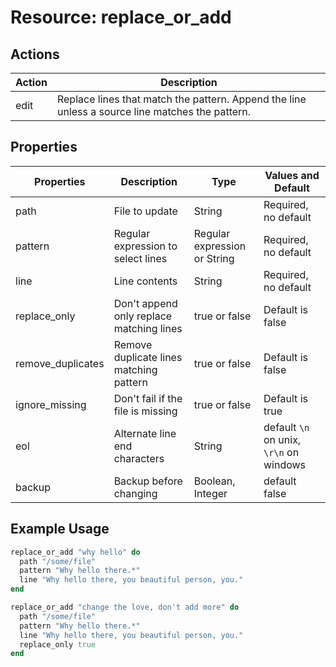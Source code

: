 # Resource: replace_or_add

## Actions

| Action | Description                                                                                     |
| ------ | ----------------------------------------------------------------------------------------------- |
| edit   | Replace lines that match the pattern. Append the line unless a source line matches the pattern. |

## Properties

| Properties        | Description                              | Type                         | Values and Default                      |
| --------------    | ---------------------------------------- | ---------------------------- | --------------------------------------- |
| path              | File to update                           | String                       | Required, no default                    |
| pattern           | Regular expression to select lines       | Regular expression or String | Required, no default                    |
| line              | Line contents                            | String                       | Required, no default                    |
| replace_only      | Don't append only replace matching lines | true or false                | Default is false                        |
| remove_duplicates | Remove duplicate lines matching pattern  | true or false                | Default is false                        |
| ignore_missing    | Don't fail if the file is missing        | true or false                | Default is true                         |
| eol               | Alternate line end characters            | String                       | default `\n` on unix, `\r\n` on windows |
| backup            | Backup before changing                   | Boolean, Integer             | default false                           |

## Example Usage

```ruby
replace_or_add "why hello" do
  path "/some/file"
  pattern "Why hello there.*"
  line "Why hello there, you beautiful person, you."
end
```

```ruby
replace_or_add "change the love, don't add more" do
  path "/some/file"
  pattern "Why hello there.*"
  line "Why hello there, you beautiful person, you."
  replace_only true
end
```
